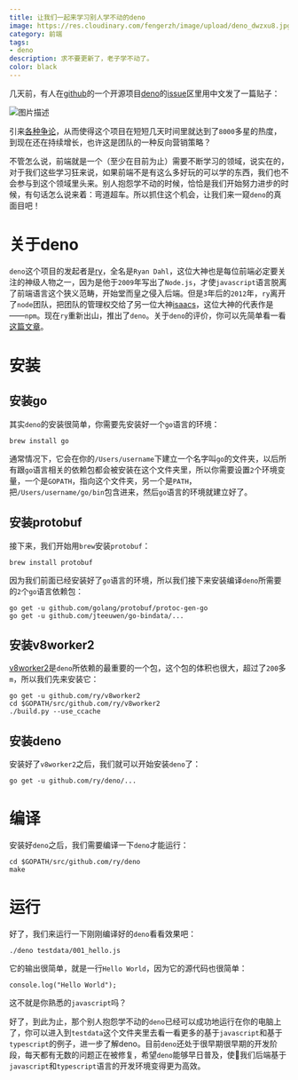 ```yaml
---
title: 让我们一起来学习别人学不动的deno
image: https://res.cloudinary.com/fengerzh/image/upload/deno_dwzxu8.jpg
category: 前端
tags:
- deno
description: 求不要更新了，老子学不动了。
color: black
---
```


几天前，有人在[github][1]的一个开源项目[deno][2]的[issue][3]区里用中文发了一篇贴子：

![图片描述][4]

引来[各种争论][5]，从而使得这个项目在短短几天时间里就达到了`8000`多星的热度，到现在还在持续增长，也许这是团队的一种反向营销策略？

不管怎么说，前端就是一个（至少在目前为止）需要不断学习的领域，说实在的，对于我们这些学习狂来说，如果前端不是有这么多好玩的可以学的东西，我们也不会参与到这个领域里头来。别人抱怨学不动的时候，恰恰是我们开始努力进步的时候，有句话怎么说来着：弯道超车。所以抓住这个机会，让我们来一窥`deno`的真面目吧！

# 关于deno

`deno`这个项目的发起者是[ry][6]，全名是`Ryan Dahl`，这位大神也是每位前端必定要关注的神级人物之一，因为是他于`2009`年写出了`Node.js`，才使`javascript`语言脱离了前端语言这个狭义范畴，开始堂而皇之侵入后端。但是`3`年后的`2012`年，`ry`离开了`node`团队，把团队的管理权交给了另一位大神[isaacs][7]，这位大神的代表作是——`npm`。现在`ry`重新出山，推出了`deno`。关于`deno`的评价，你可以先简单看一看[这篇文章][8]。

# 安装

## 安装go
其实`deno`的安装很简单，你需要先安装好一个`go`语言的环境：

```
brew install go
```

通常情况下，它会在你的`/Users/username`下建立一个名字叫`go`的文件夹，以后所有跟`go`语言相关的依赖包都会被安装在这个文件夹里，所以你需要设置`2`个环境变量，一个是`GOPATH`，指向这个文件夹，另一个是`PATH`，把`/Users/username/go/bin`包含进来，然后`go`语言的环境就建立好了。

## 安装protobuf

接下来，我们开始用`brew`安装`protobuf`：

```
brew install protobuf
```

因为我们前面已经安装好了`go`语言的环境，所以我们接下来安装编译`deno`所需要的`2`个`go`语言依赖包：

```
go get -u github.com/golang/protobuf/protoc-gen-go
go get -u github.com/jteeuwen/go-bindata/...
```

## 安装v8worker2

[v8worker2][9]是`deno`所依赖的最重要的一个包，这个包的体积也很大，超过了`200`多`m`，所以我们先来安装它：

```
go get -u github.com/ry/v8worker2
cd $GOPATH/src/github.com/ry/v8worker2
./build.py --use_ccache
```

## 安装deno

安装好了`v8worker2`之后，我们就可以开始安装`deno`了：

```
go get -u github.com/ry/deno/...
```

# 编译

安装好`deno`之后，我们需要编译一下`deno`才能运行：

```
cd $GOPATH/src/github.com/ry/deno
make
```

# 运行

好了，我们来运行一下刚刚编译好的`deno`看看效果吧：

```
./deno testdata/001_hello.js
```

它的输出很简单，就是一行`Hello World`，因为它的源代码也很简单：

```
console.log("Hello World");
```

这不就是你熟悉的`javascript`吗？

好了，到此为止，那个别人抱怨学不动的`deno`已经可以成功地运行在你的电脑上了，你可以进入到`testdata`这个文件夹里去看一看更多的基于`javascript`和基于`typescript`的例子，进一步了解deno。目前`deno`还处于很早期很早期的开发阶段，每天都有无数的问题正在被修复，希望`deno`能够早日普及，使我们后端基于`javascript`和`typescript`语言的开发环境变得更为高效。


  [1]: https://github.com/
  [2]: https://github.com/ry/deno
  [3]: https://github.com/ry/deno/issues
  [4]: https://segmentfault.com/img/bVbbJDo
  [5]: https://www.zhihu.com/question/279356207
  [6]: https://github.com/ry
  [7]: https://github.com/isaacs
  [8]: https://www.zhihu.com/question/279208326/answer/406077438
  [9]: https://github.com/ry/v8worker2